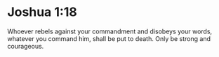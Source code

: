 # Joshua 1:18

Whoever rebels against your commandment and disobeys your words, whatever you command him, shall be put to death. Only be strong and courageous.
